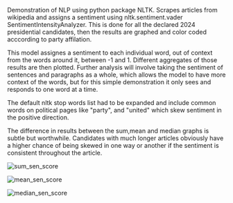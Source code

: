 

Demonstration of NLP using python package NLTK. Scrapes articles from wikipedia and assigns a sentiment using nltk.sentiment.vader SentimentIntensityAnalyzer. This is done for all the declared 2024 presidential candidates, then the results are graphed and color coded acccording to party affilation. 

This model assignes a sentiment to each individual word, out of context from the words around it, between -1 and 1. Different aggregates of those results are then plotted. Further analysis will involve taking the sentiment of sentences and paragraphs as a whole, which allows the model to have more context of the words, but for this simple demonstration it only sees and responds to one word at a time.

The default nltk stop words list had to be expanded and include common words on political pages like "party", and "united" which skew sentiment in the positive direction.

The difference in results between the sum,mean and median graphs is subtle but worthwhile. Candidates with much longer articles obviously have a higher chance of being skewed in one way or another if the sentiment is consistent throughout the article. 


![sum_sen_score](https://github.com/Luke-Chesley/Wiki-page-sentiment/assets/106439301/22868546-db42-4e0f-ba28-2ba0e3af7c35)

![mean_sen_score](https://github.com/Luke-Chesley/Wiki-page-sentiment/assets/106439301/bfe55bce-cbee-4c37-8c0e-56b8f6fc8178)

![median_sen_score](https://github.com/Luke-Chesley/Wiki-page-sentiment/assets/106439301/fbc370a1-401c-4840-b7b6-49ed26dd1228)


